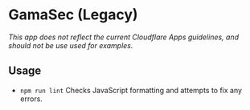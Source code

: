 # GamaSec (Legacy)

_This app does not reflect the current Cloudflare Apps guidelines, and should not be use used for examples._

## Usage

- `npm run lint` Checks JavaScript formatting and attempts to fix any errors.

